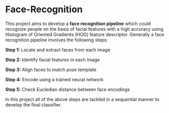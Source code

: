 # Face-Recognition

This project aims to develop a **face recognition pipeline** which could recognize people on the basis of facial features with a high accuracy using Histogram of Oriented Gradients (HOG) feature descriptor. Generally a face recognition pipeline involves the following steps:

**Step 1:** Locate and extract faces from each image

**Step 2:** Identify facial features in each image

**Step 3:** Align faces to match pose template 

**Step 4:** Encode using a trained neural network

**Step 5:** Check Eucledian distance between face encodings

In this project all of the above steps are tackled in a sequential manner to develop the final classifier.
